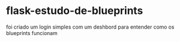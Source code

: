 # flask-estudo-de-blueprints
foi criado um login simples com um deshbord para entender como os blueprints funcionam
